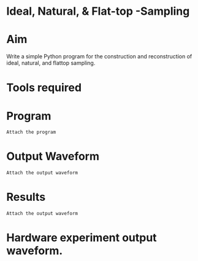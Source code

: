 # Ideal, Natural, & Flat-top -Sampling
# Aim
Write a simple Python program for the construction and reconstruction of ideal, natural, and flattop sampling.
# Tools required
# Program
```
Attach the program
```
# Output Waveform
```
Attach the output waveform
```


# Results
```
Attach the output waveform
```
# Hardware experiment output waveform.
